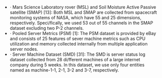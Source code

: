 - · Mars Science Laboratory rover (MSL) and Soil Moisture Active Passive satellite (SMAP) [13]: Both MSL and SMAP are collected from spacecraft monitoring systems of NASA, which have 55 and 25 dimensions, respectively. Speci/fically, we used 53 out of 55 channels in the SMAP dataset excluding two P-2 channels.
- · Pooled Server Metrics (PSM) [1]: The PSM dataset is provided by eBay and consists of 25 features of sever machine metrics such as CPU utilization and memory collected internally from multiple application server nodes.
- · Server Machine Dataset (SMD) [31]: The SMD is server status log dataset collected from 28 di/fferent machines of a large internet company during 5 weeks. In this dataset, we use only four entities named as machine-1-1, 2-1, 3-2 and 3-7, respectively.